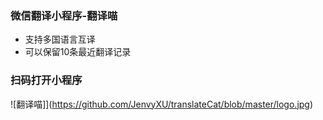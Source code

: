 ### 微信翻译小程序-翻译喵
- 支持多国语言互译
- 可以保留10条最近翻译记录

### 扫码打开小程序
![翻译喵]](https://github.com/JenvyXU/translateCat/blob/master/logo.jpg)


